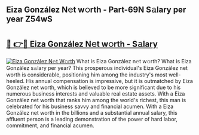 ## Eiza González N𝚎t w𝚘rth - Part-69N S𝚊lary per year Z54wS

# <h2><a href="http://gc36enm.nevu.top/?p=Eiza+Gonz%c3%a1lez">🔗 👉🔴 Eiza González N𝚎t w𝚘rth - S𝚊lary</a></h2>

[![Eiza González N𝚎t W𝚘rth](https://i.imgur.com/Oavwk0R.jpeg)](http://gc36enm.nevu.top/?p=Eiza+Gonz%c3%a1lez)
What is Eiza González n𝚎t w𝚘rth? What is Eiza González s𝚊lary per year?
This prosperous individual's Eiza González net worth is considerable, positioning him among the industry's most well-heeled. His annual compensation is impressive, but it is outmatched by Eiza González net worth, which is believed to be more significant due to his numerous business interests and valuable real estate assets. With a Eiza González net worth that ranks him among the world's richest, this man is celebrated for his business savvy and financial acumen. With a Eiza González net worth in the billions and a substantial annual salary, this affluent person is a leading demonstration of the power of hard labor, commitment, and financial acumen.

